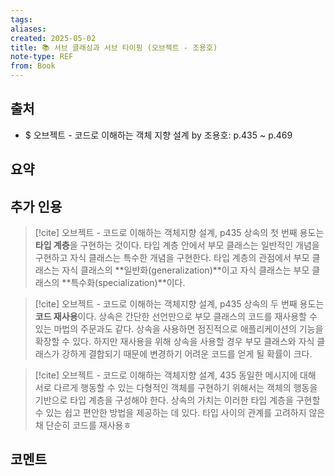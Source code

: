```yaml
---
tags:
aliases: 
created: 2025-05-02
title: 📚 서브 클래싱과 서브 타이핑 (오브젝트 - 조용호)
note-type: REF
from: Book
---
```


## 출처
- $ 오브젝트 - 코드로 이해하는 객체 지향 설계 by 조용호: p.435 ~ p.469
## 요약

## 추가 인용
>[!cite] 오브젝트 - 코드로 이해하는 객체지향 설계, p435
>상속의 첫 번째 용도는 **타입 계층**을 구현하는 것이다. 타입 계층 안에서 부모 클래스는 일반적인 개념을 구현하고 자식 클래스는 특수한 개념을 구현한다. 타입 계층의 관점에서 부모 클래스는 자식 클래스의 **일반화(generalization)**이고 자식 클래스는 부모 클래스의 **특수화(specialization)**이다.

>[!cite] 오브젝트 - 코드로 이해하는 객체지향 설계, p435
>상속의 두 번째 용도는 **코드 재사용**이다. 상속은 간단한 선언만으로 부모 클래스의 코드를 재사용할 수 있는 마법의 주문과도 같다. 상속을 사용하면 점진적으로 애플리케이션의 기능을 확장할 수 있다. 하지만 재사용을 위해 상속을 사용할 경우 부모 클래스와 자식 클래스가 강하게 결합되기 때문에 변경하기 어려운 코드를 얻게 될 확률이 크다.

>[!cite] 오브젝트 - 코드로 이해하는 객체지향 설계, 435
>동일한 메시지에 대해 서로 다르게 행동할 수 있는 다형적인 객체를 구현하기 위해서는 객체의 행동을 기반으로 타입 계층을 구성해야 한다. 상속의 가치는 이러한 타입 계층을 구현할 수 있는 쉽고 편안한 방법을 제공하는 데 있다. 타입 사이의 관계를 고려하지 않은 채 단순히 코드를 재사용ㅎ

## 코멘트